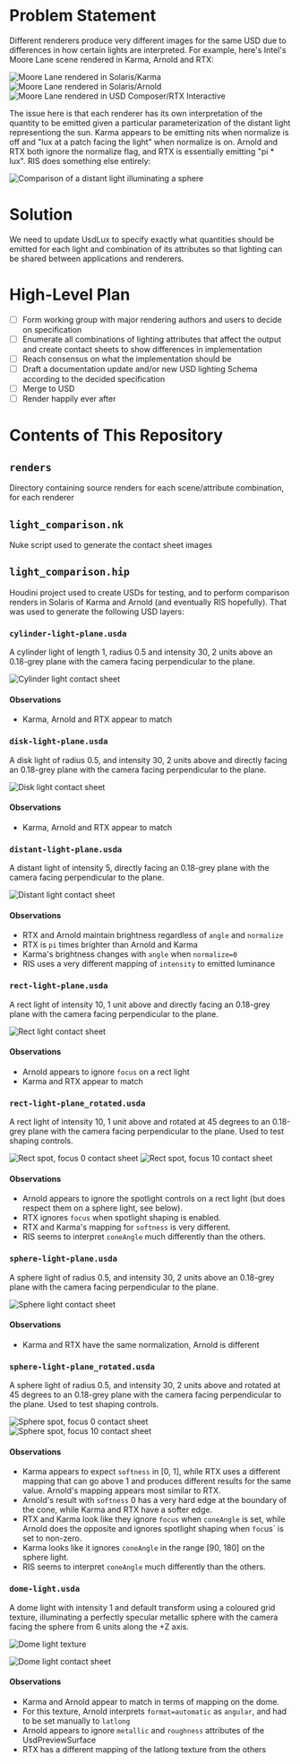 # Problem Statement

Different renderers produce very different images for the same USD due to differences in how certain lights are interpreted. For example, here's Intel's Moore Lane scene rendered in Karma, Arnold and RTX:

![Moore Lane rendered in Solaris/Karma](renders/moore-lane/moore-lane_karma.jpg)
![Moore Lane rendered in Solaris/Arnold](renders/moore-lane/moore-lane_arnold.jpg)
![Moore Lane rendered in USD Composer/RTX Interactive](renders/moore-lane/moore-lane_rtx.jpg)

The issue here is that each renderer has its own interpretation of the quantity to be emitted given a particular parameterization of the distant light representiong the sun. Karma appears to be emitting nits when normalize is off and "lux at a patch facing the light" when normalize is on. Arnold and RTX both ignore the normalize flag, and RTX is essentially emitting "pi * lux". RIS does something else entirely:

![Comparison of a distant light illuminating a sphere](renders/distant_comparison.jpg)

# Solution
We need to update UsdLux to specify exactly what quantities should be emitted for each light and combination of its attributes so that lighting can be shared between applications and renderers.


# High-Level Plan
- [ ] Form working group with major rendering authors and users to decide on specification
- [ ] Enumerate all combinations of lighting attributes that affect the output and create contact sheets to show differences in implementation
- [ ] Reach consensus on what the implementation should be
- [ ] Draft a documentation update and/or new USD lighting Schema according to the decided specification
- [ ] Merge to USD
- [ ] Render happily ever after

# Contents of This Repository

## `renders`
Directory containing source renders for each scene/attribute combination, for each renderer

## `light_comparison.nk`
Nuke script used to generate the contact sheet images

## `light_comparison.hip`
Houdini project used to create USDs for testing, and to perform comparison renders in Solaris of Karma and Arnold (and eventually RIS hopefully). That was used to generate the following USD layers:

###  `cylinder-light-plane.usda` 
A cylinder light of length 1, radius 0.5 and intensity 30, 2 units above an 0.18-grey plane with the camera facing perpendicular to the plane.

![Cylinder light contact sheet](cylinder-light.jpg)

#### Observations
- Karma, Arnold and RTX appear to match

###  `disk-light-plane.usda` 
A disk light of radius 0.5, and intensity 30, 2 units above and directly facing an 0.18-grey plane with the camera facing perpendicular to the plane.

![Disk light contact sheet](disk-light.jpg)

#### Observations
- Karma, Arnold and RTX appear to match

###  `distant-light-plane.usda` 
A distant light of intensity 5, directly facing an 0.18-grey plane with the camera facing perpendicular to the plane.

![Distant light contact sheet](distant-light.jpg)

#### Observations
- RTX and Arnold maintain brightness regardless of `angle` and `normalize`
- RTX is `pi` times brighter than Arnold and Karma
- Karma's brightness changes with `angle` when `normalize=0`
- RIS uses a very different mapping of `intensity` to emitted luminance

###  `rect-light-plane.usda` 
A rect light of intensity 10, 1 unit above and directly facing an 0.18-grey plane with the camera facing perpendicular to the plane.

![Rect light contact sheet](rect-light.jpg)

#### Observations
- Arnold appears to ignore `focus` on a rect light
- Karma and RTX appear to match

###  `rect-light-plane_rotated.usda` 
A rect light of intensity 10, 1 unit above and rotated at 45 degrees to an 0.18-grey plane with the camera facing perpendicular to the plane. Used to test shaping controls.

![Rect spot, focus 0 contact sheet](rect-light_spot_focus-0.jpg)
![Rect spot, focus 10 contact sheet](rect-light_spot_focus-10.jpg)

#### Observations
- Arnold appears to ignore the spotlight controls on a rect light (but does respect them on a sphere light, see below).
- RTX ignores `focus` when spotlight shaping is enabled.
- RTX and Karma's mapping for `softness` is very different.
- RIS seems to interpret `coneAngle` much differently than the others.

###  `sphere-light-plane.usda` 
A sphere light of radius 0.5, and intensity 30, 2 units above an 0.18-grey plane with the camera facing perpendicular to the plane.

![Sphere light contact sheet](sphere-light.jpg)

#### Observations
- Karma and RTX have the same normalization, Arnold is different

###  `sphere-light-plane_rotated.usda` 
A sphere light of radius 0.5, and intensity 30, 2 units above and rotated at 45 degrees to an 0.18-grey plane with the camera facing perpendicular to the plane. Used to test shaping controls.

![Sphere spot, focus 0 contact sheet](sphere-light_spot_focus-0.jpg)
![Sphere spot, focus 10 contact sheet](sphere-light_spot_focus-10.jpg)

#### Observations
- Karma appears to expect `softness` in [0, 1], while RTX uses a different mapping that can go above 1 and produces different results for the same value. Arnold's mapping appears most similar to RTX.
- Arnold's result with `softness` 0 has a very hard edge at the boundary of the cone, while Karma and RTX have a softer edge.
- RTX and Karma look like they ignore `focus` when `coneAngle` is set, while Arnold does the opposite and ignores spotlight shaping when `foc`us` is set to non-zero.
- Karma looks like it ignores `coneAngle` in the range [90, 180] on the sphere light.
- RIS seems to interpret `coneAngle` much differently than the others.

### `dome-light.usda`
A dome light with intensity 1 and default transform using a coloured grid texture, illuminating a perfectly specular metallic sphere with the camera facing the sphere from 6 units along the +Z axis.

![Dome light texture](dome.jpg)

![Dome light contact sheet](dome-light.jpg)

#### Observations
- Karma and Arnold appear to match in terms of mapping on the dome. 
- For this texture, Arnold interprets `format=automatic` as `angular`, and had to be set manually to `latlong`
- Arnold appears to ignore `metallic` and `roughness` attributes of the UsdPreviewSurface
- RTX has a different mapping of the latlong texture from the others

